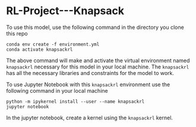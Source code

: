# RL-Project---Knapsack

To use this model, use the following command in the directory you clone this repo

```
conda env create -f environment.yml
conda activate knapsackrl
```
The above command will make and activate the virtual environment named `knapsackrl` necessary for this model in your local machine. The `knapsackrl` has all the necessary libraries and constraints for the model to work.

To use Jupyter Notebook with this `knapsackrl` environment use the following command in your local machine
```
python -m ipykernel install --user --name knapsackrl
jupyter notebook
```
In the jupyter notebook, create a kernel using the `knapsackrl` kernel.

